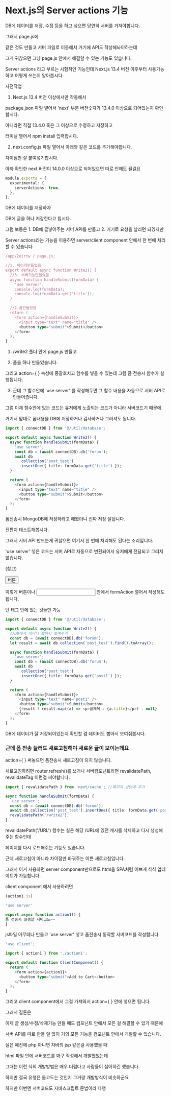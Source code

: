 # Next.js의 Server actions 기능

DB에 데이터를 저장, 수정 등을 하고 싶으면 당연히 서버를 거쳐야합니다.

그래서 page.js에 <form>같은 것도 만들고 서버 파일로 이동해서 거기에 API도 작성해놔야하는데

그게 귀찮으면 그냥 page.js 안에서 해결할 수 있는 기능도 있습니다.

Server actions 라고 부르는 시험적인 기능인데 Next.js 13.4 버전 이후부터 사용가능하고 어떻게 쓰는지 알아봅시다.

사전작업

1. Next.js 13.4 버전 이상에서만 작동해서

package.json 파일 열어서 'next' 부분 버전숫자가 13.4.0 이상으로 되어있는지 확인합시다.

아니라면 직접 13.4.0 혹은 그 이상으로 수정하고 저장하고

터미널 열어서 npm install 입력합시다.

2. next.config.js 파일 열어서 아래와 같은 코드를 추가해야합니다.

차이점만 잘 붙여넣기합시다.

아까 확인한 next 버전이 14.0.0 이상으로 되어있으면 따로 안해도 될걸요

```ts
module.exports = {
  experimental: {
    serverActions: true,
  },
};
```

DB에 데이터를 저장하자

DB에 글을 하나 저장한다고 칩시다.

그럼 보통은 1. DB에 글넣어주는 서버 API를 만들고 2. 거기로 요청을 날리면 되겠지만

Server actions라는 기능을 이용하면 server/client component 안에서 한 번에 처리할 수 있습니다.

```ts
/app/2eirtw / page.js;

//1. 페이지만들었음
export default async function Write2() {
  //3. 서버기능만들었음
  async function handleSubmit(formData) {
    'use server';
    console.log(formData);
    console.log(formData.get('title'));
  }

  //2.폼만들었음
  return (
    <form action={handleSubmit}>
      <input type="text" name="title" />
      <button type="submit">Submit</button>
    </form>
  );
}
```

1. /write2 폴더 안에 page.js 만들고

2. 폼을 하나 만들었습니다.

그리고 action={ } 속성에 중괄호치고 함수를 넣을 수 있는데 그럼 폼 전송시 함수가 실행됩니다.

3. 근데 그 함수안에 'use server' 를 작성해두면 그 함수 내용을 자동으로 서버 API로 만들어줍니다.

그럼 이제 함수안에 있는 코드는 유저에게 노출되는 코드가 아니라 서버코드기 때문에

거기서 맘대로 폼내용을 DB에 저장하거나 검사하거나 그러셔도 됩니다.

```ts
import { connectDB } from '@/util/database';

export default async function Write2() {
  async function handleSubmit(formData) {
    'use server';
    const db = (await connectDB).db('forum');
    await db
      .collection('post_test')
      .insertOne({ title: formData.get('title') });
  }

  return (
    <form action={handleSubmit}>
      <input type="text" name="title" />
      <button type="submit">Submit</button>
    </form>
  );
}
```

폼전송시 MongoDB에 저장하라고 해봤더니 진짜 저장 잘됩니다.

진짠지 테스트해봅시다.

그래서 서버 API 만드는게 귀찮으면 여기서 한 번에 처리해도 된다는 소리입니다.

'use server' 넣은 코드는 서버 API로 자동으로 변환되어서 유저에게 전달되고 그러지 않습니다.

(참고)

<button formAction={함수}>버튼</button>

이렇게 버튼이나 <input> 안에서 formAction 열어서 작성해도 됩니다.

단 <form>태그 안에 있는 것들만 가능

```ts
import { connectDB } from '@/util/database';

export default async function Write2() {
  //DB에서 데이터 뽑아서 보여주기
  const db = (await connectDB).db('forum');
  let result = await db.collection('post_test').find().toArray();

  async function handleSubmit(formData) {
    'use server';
    const db = (await connectDB).db('forum');
    await db
      .collection('post_test')
      .insertOne({ title: formData.get('post1') });
  }

  return (
    <form action={handleSubmit}>
      <input type="text" name="post1" />
      <button type="submit">Submit</button>
      {result ? result.map((a) => <p>글제목 : {a.title}</p>) : null}
    </form>
  );
}
```

DB에 데이터가 잘 저장되어있는지 확인할 겸 데이터도 뽑아서 보여줘봅시다.

### 근데 폼 전송 눌러도 새로고침해야 새로운 글이 보이는데요

action={ } 써놓으면 폼전송시 새로고침이 되지 않습니다.

새로고침하려면 router.refresh()를 쓰거나 서버컴포넌트라면 revalidatePath, revalidateTag 이런걸 써야합니다.

```ts
import { revalidatePath } from 'next/cache'; //페이지 상단에 추가

async function handleSubmit(formData) {
  'use server';
  const db = (await connectDB).db('forum');
  await db.collection('post_test').insertOne({ title: formData.get('post1') });
  revalidatePath('/write2');
}
```

revalidatePath('/URL') 함수는 실은 해당 /URL에 있던 캐시를 삭제하고 다시 생성해주는 함수인데

페이지를 다시 로드해주는 기능도 있습니다.

근데 새로고침이 아니라 차이점만 바꿔주는 이쁜 새로고침입니다.

그래서 이거 사용하면 server component만으로도 html을 SPA처럼 이쁘게 샥샥 업데이트가 가능합니다.

client component 에서 사용하려면

```ts
(action1.js)

'use server'

export async function action1() {
폼 전송시 실행할 서버코드~~
}
```

js파일 아무데나 만들고 'use server' 넣고 폼전송시 동작할 서버코드를 작성합니다.

```ts
'use client';

import { action1 } from './action1';

export default function ClientComponent() {
  return (
    <form action={action1}>
      <button type="submit">Add to Cart</button>
    </form>
  );
}
```

그리고 client component에서 그걸 가져와서 action={ } 안에 넣으면 됩니다.

그래서 결론은

이제 글 생성/수정/삭제기능 만들 때도 컴포넌트 안에서 모든 걸 해결할 수 있기 때문에

서버 API를 따로 만들 일 없이 거의 모든 기능을 컴포넌트 안에서 개발할 수 있습니다.

실은 예전에 php 아니면 자바의 jsp 같은걸 사용했을 때

html 파일 안에 서버코드를 마구 작성해서 개발했었는데

그때는 이런 식의 개발방법은 매우 더럽다고 사람들이 싫어하긴 했습니다.

하지만 결국 유행은 돌고도는 것인지 그거랑 개발방식이 비슷하군요

하지만 이번엔 서버코드도 자바스크립트 문법이라 다행


